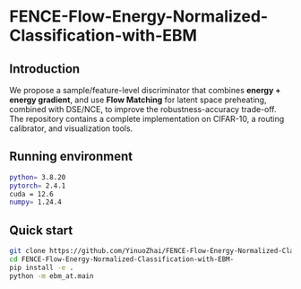 # FENCE-Flow-Energy-Normalized-Classification-with-EBM

## Introduction
We propose a sample/feature-level discriminator that combines **energy + energy gradient**, and use **Flow Matching** for latent space preheating, combined with DSE/NCE, to improve the robustness-accuracy trade-off. The repository contains a complete implementation on CIFAR-10, a routing calibrator, and visualization tools.

## Running environment
```bash
python= 3.8.20 
pytorch= 2.4.1
cuda = 12.6
numpy= 1.24.4
```
 
## Quick start
```bash
git clone https://github.com/YinuoZhai/FENCE-Flow-Energy-Normalized-Classification-with-EBM.git
cd FENCE-Flow-Energy-Normalized-Classification-with-EBM-
pip install -e .
python -m ebm_at.main
```




